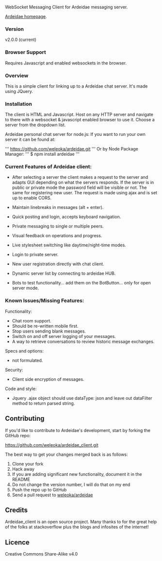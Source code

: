 WebSocket Messaging Client for Ardeidae messaging server.

[Ardeidae homepage](http://www.student.bth.se/~kawe14/javascript/kmom10/webroot/index.php).


### Version
v2.0.0 (current)



### Browser Support
Requires Javascript and enabled websockets in the browser.



### Overview
This is a simple client for linking up to a Ardeidae chat server. It's made using JQuery.



### Installation
The client is HTML and Javascript. Host on any HTTP server and navigate to there with a websocket & javascript enabled browser to use it. Choose a server from the dropdown list.


Ardeidae personal chat server for node.js:
If you want to run your own server it can be found at:

'''
https://github.com/weleoka/ardeidae.git
'''
Or by Node Package Manager:
'''
$ npm install ardeidae
'''


### Current Features of Ardeidae client:
* After selecting a server the client makes a request to the server and adapts GUI depending on what the servers responds. If the server is in public or private mode the password field will be visible or not. The same for registering new user. The request is made using ajax and is set up to enable CORS.
* Maintain linebreaks in messages (alt + enter).
* Quick posting and login, accepts keyboard navigation.
* Private messaging to single or multiple peers.
* Visual feedback on operations and progress.
* Live stylesheet switching like daytime/night-time modes.
* Login to private server.
* New user registration directly with chat client.
* Dynamic server list by connecting to ardeidae HUB.

* Bots to test functionality... add them on the BotButton... only for open server mode.



### Known Issues/Missing Features:
Functionality:

* Chat room support.
* Should be re-written mobile first.
* Stop users sending blank messages.
* Switch on and off server logging of your messages.
* A way to retrieve conversations to review historic message exchanges.


Specs and options:

* not formulated.


Security:

* Client side encryption of messages.


Code and style:

* Jquery .ajax object should use dataType: json and leave out dataFilter method to return parsed string.



## Contributing
If you'd like to contribute to Ardeidae's development, start by forking the GitHub repo:

https://github.com/weleoka/ardeidae_client.git

The best way to get your changes merged back is as follows:

1. Clone your fork
2. Hack away
3. If you are adding significant new functionality, document it in the README
4. Do not change the version number, I will do that on my end
5. Push the repo up to GitHub
6. Send a pull request to [weleoka/ardeidae](https://github.com/weleoka/ardeidae_client)



## Credits
Ardeidae_client is an open source project. Many thanks to for the great help of the folks at stackoverflow plus the blogs and infosites of the internet!



## Licence
Creative Commons Share-Alike v4.0
